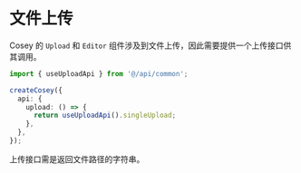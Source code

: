 # 文件上传

Cosey 的 `Upload` 和 `Editor` 组件涉及到文件上传，因此需要提供一个上传接口供其调用。

```ts
import { useUploadApi } from '@/api/common';

createCosey({
  api: {
    upload: () => {
      return useUploadApi().singleUpload;
    },
  },
});
```

上传接口需是返回文件路径的字符串。
